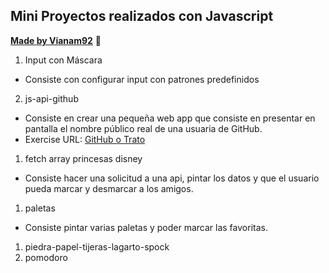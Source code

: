 ## Mini Proyectos realizados con Javascript
**[Made by Vianam92](https://github.com/Vianam92)** 🤖️

1. Input con Máscara

- Consiste con configurar input con patrones predefinidos
  
2. js-api-github
   
- Consiste en crear una pequeña web app que consiste en presentar en pantalla el nombre público real de una usuaria de GitHub.
- Exercise URL: [GitHub o Trato](vianam92.github.io/js-api-github/)
  
1. fetch array princesas disney
   
- Consiste hacer una solicitud a una api, pintar los datos y que el usuario pueda marcar y desmarcar a los amigos.

1. paletas

- Consiste pintar varias paletas y poder marcar las favoritas.
  
1. piedra-papel-tijeras-lagarto-spock
2. pomodoro